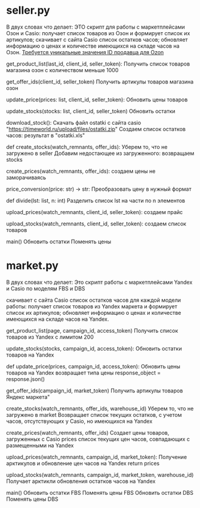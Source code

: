 # seller.py 
В двух словах что делает:
ЭТО скрипт для работы с маркетплейсами Озон и Casio:
получает список товаров из Озон и формирует список их артикулов;
скачивает с сайта Casio список остатков часов;
обновляет информацию о ценах и количестве имеющихся на складе часов на Озон.
[Требуется уникальные значения ID продавца для Ozon](https://sellerstats.ru/help/api_key_ozon)



get_product_list(last_id, client_id, seller_token):
Получить список товаров магазина озон c количеством меньше 1000

get_offer_ids(client_id, seller_token)
Получить артикулы товаров магазина озон

update_price(prices: list, client_id, seller_token):
Обновить цены товаров

update_stocks(stocks: list, client_id, seller_token)
Обновить остатки

download_stock():
Скачать файл ostatki с сайта casio "https://timeworld.ru/upload/files/ostatki.zip"
Создаем список остатков часов:
результат в  "ostatki.xls"

def create_stocks(watch_remnants, offer_ids):
Уберем то, что не загружено в seller
Добавим недостающее из загруженного:
возвращаем stocks

create_prices(watch_remnants, offer_ids):
создаем цены не заморачиваясь 

price_conversion(price: str) -> str:
Преобразовать цену в нужный формат

def divide(lst: list, n: int)
Разделить список lst на части по n элементов

upload_prices(watch_remnants, client_id, seller_token):
создаем прайс

upload_stocks(watch_remnants, client_id, seller_token):
создаем список товаров

main()
Обновить остатки
Поменять цены



# market.py
В двух словах что делает:
Это скрипт работы с маркетплейсами Yandex и Casio по моделям FBS и DBS

скачивает с сайта Casio список остатков часов
для каждой модели работы:
получает список товаров из Yandex маркета и формирует список их артикулов;
обновляет информацию о ценах и количестве имеющихся на складе часов на Yandex.

get_product_list(page, campaign_id, access_token)
Получить список товаров из Yandex с лимитом 200

update_stocks(stocks, campaign_id, access_token):
Обновить остатки товаров на Yandex


def update_price(prices, campaign_id, access_token):
Обновить цены товаров на Yandex
возвращает типа цены response_object = response.json()

get_offer_ids(campaign_id, market_token)
Получить артикулы товаров Яндекс маркета"

create_stocks(watch_remnants, offer_ids, warehouse_id)
Уберем то, что не загружено в market
Возвращает список текущих остатков, с учетом часов, отсутствующих у Casio, но имеющихся на Yandex

create_prices(watch_remnants, offer_ids)
Создает цены товаров, загруженных с Casio
prices список текущих цен часов, совпадающих с размещенными на Yandex

upload_prices(watch_remnants, campaign_id, market_token):
Получение арктикулов и обновление цен часов на Yandex
return prices

upload_stocks(watch_remnants, campaign_id, market_token, warehouse_id)
Получает арктикли обновления остатков часов на Yandex

main()
Обновить остатки FBS
Поменять цены FBS
Обновить остатки DBS
Поменять цены DBS
    
